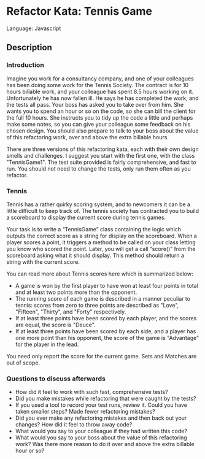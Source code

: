 # Refactor Kata: Tennis Game

Language: Javascript

## Description

### Introduction 

Imagine you work for a consultancy company, and one of your colleagues has been doing some work for the Tennis Society.
The contract is for 10 hours billable work, and your colleague has spent 8.5 hours working on it. Unfortunately he has
now fallen ill. He says he has completed the work, and the tests all pass. Your boss has asked you to take over from 
him. She wants you to spend an hour or so on the code, so she can bill the client for the full 10 hours. She instructs 
you to tidy up the code a little and perhaps make some notes, so you can give your colleague some feedback on his chosen 
design. You should also prepare to talk to your boss about the value of this refactoring work, over and above the extra 
billable hours.

There are three versions of this refactoring kata, each with their own design smells and challenges. 
I suggest you start with the first one, with the class "TennisGame1". The test suite provided is fairly comprehensive, 
and fast to run. You should not need to change the tests, only run them often as you refactor.

### Tennis

Tennis has a rather quirky scoring system, and to newcomers it can be a little difficult to keep track of. The tennis 
society has contracted you to build a scoreboard to display the current score during tennis games.

Your task is to write a “TennisGame” class containing the logic which outputs the correct score as a string for display 
on the scoreboard. When a player scores a point, it triggers a method to be called on your class letting you know who 
scored the point. Later, you will get a call “score()” from the scoreboard asking what it should display. This method 
should return a string with the current score.

You can read more about Tennis scores here which is summarized below:
* A game is won by the first player to have won at least four points in total and at least two points more than
the opponent.
* The running score of each game is described in a manner peculiar to tennis: scores from zero to three points 
are described as "Love", "Fifteen", "Thirty", and "Forty" respectively.
* If at least three points have been scored by each player, and the scores are equal, the score is "Deuce".
* If at least three points have been scored by each side, and a player has one more point than his opponent, the 
score of the game is "Advantage" for the player in the lead.

You need only report the score for the current game. Sets and Matches are out of scope.

### Questions to discuss afterwards
* How did it feel to work with such fast, comprehensive tests?
* Did you make mistakes while refactoring that were caught by the tests?
* If you used a tool to record your test runs, review it. Could you have taken smaller steps? Made fewer refactoring
mistakes?
* Did you ever make any refactoring mistakes and then back out your changes? How did it feel to throw away code?
* What would you say to your colleague if they had written this code?
* What would you say to your boss about the value of this refactoring work? Was there more reason to do it over and 
above the extra billable hour or so?
